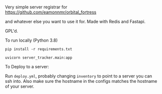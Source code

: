 Very simple server registrar for https://github.com/eamonnmr/orbital_fortress

and whatever else you want to use it for. Made with Redis and Fastapi.

GPL'd.

To run locally (Python 3.8)

`pip install -r requirements.txt`

`uvicorn server_tracker.main:app`

To Deploy to a server:

Run `deploy.yml`, probably changing `inventory` to point to a server you can ssh into. Also make sure the hostname in the configs matches the hostname of your server.


